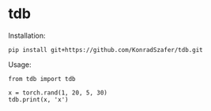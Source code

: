 # tdb

Installation:
```
pip install git+https://github.com/KonradSzafer/tdb.git
```

Usage:
```
from tdb import tdb

x = torch.rand(1, 20, 5, 30)
tdb.print(x, 'x')
```
